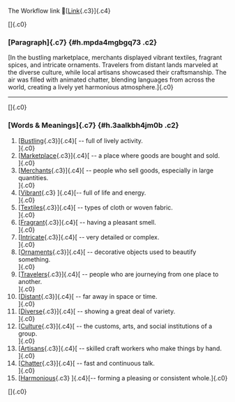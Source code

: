 The Workflow link
👏[[Link](https://www.google.com/url?q=http://www.google.com&sa=D&source=editors&ust=1759297412416985&usg=AOvVaw0E_OuXw0viCnY7M0s7dhYg){.c3}]{.c4}

[]{.c0}

### [Paragraph]{.c7} {#h.mpda4mgbgq73 .c2}

[In the bustling marketplace, merchants displayed vibrant textiles,
fragrant spices, and intricate ornaments. Travelers from distant lands
marveled at the diverse culture, while local artisans showcased their
craftsmanship. The air was filled with animated chatter, blending
languages from across the world, creating a lively yet harmonious
atmosphere.]{.c0}

------------------------------------------------------------------------

[]{.c0}

### [Words & Meanings]{.c7} {#h.3aalkbh4jm0b .c2}

1.  [[Bustling](https://www.google.com/url?q=http://www.google.com&sa=D&source=editors&ust=1759297412418085&usg=AOvVaw3VUSdRdd4yi4t6dIAf2Y0Y){.c3}]{.c4}[ --
    full of lively activity.\
    ]{.c0}
2.  [[Marketplace](https://www.google.com/url?q=http://www.google.com&sa=D&source=editors&ust=1759297412418276&usg=AOvVaw2c3l7vcAvJ3xCYWOI7bbdA){.c3}]{.c4}[ --
    a place where goods are bought and sold.\
    ]{.c0}
3.  [[Merchants](https://www.google.com/url?q=http://www.google.com&sa=D&source=editors&ust=1759297412418474&usg=AOvVaw2Th5vH_yGcH4J2Dw_y30CM){.c3}]{.c4}[ --
    people who sell goods, especially in large quantities.\
    ]{.c0}
4.  [[Vibrant](https://www.google.com/url?q=http://www.google.com&sa=D&source=editors&ust=1759297412418715&usg=AOvVaw2csHM_Jedm38gLvHhpJEsc){.c3}
    ]{.c4}[-- full of life and energy.\
    ]{.c0}
5.  [[Textiles](https://www.google.com/url?q=http://www.google.com&sa=D&source=editors&ust=1759297412418879&usg=AOvVaw2lIi1MglCYN2boKfnbqU5T){.c3}]{.c4}[ --
    types of cloth or woven fabric.\
    ]{.c0}
6.  [[Fragrant](https://www.google.com/url?q=http://www.google.com&sa=D&source=editors&ust=1759297412419047&usg=AOvVaw0Xr89CZA0eSgVqPjsBSLs3){.c3}]{.c4}[ --
    having a pleasant smell.\
    ]{.c0}
7.  [[Intricate](https://www.google.com/url?q=http://www.google.com&sa=D&source=editors&ust=1759297412419205&usg=AOvVaw2aHQvt71-mM0QxNi-gzJQ6){.c3}]{.c4}[ --
    very detailed or complex.\
    ]{.c0}
8.  [[Ornaments](https://www.google.com/url?q=http://www.google.com&sa=D&source=editors&ust=1759297412419364&usg=AOvVaw29_4tef9bM9F_IUoTIgBlw){.c3}]{.c4}[ --
    decorative objects used to beautify something.\
    ]{.c0}
9.  [[Travelers](https://www.google.com/url?q=http://www.google.com&sa=D&source=editors&ust=1759297412419584&usg=AOvVaw0n6rrC2VHIjkwwj1yyitRe){.c3}]{.c4}[ --
    people who are journeying from one place to another.\
    ]{.c0}
10. [[Distant](https://www.google.com/url?q=http://www.google.com&sa=D&source=editors&ust=1759297412419825&usg=AOvVaw2im2vc95ZdhC4QqBcxmrzj){.c3}]{.c4}[ --
    far away in space or time.\
    ]{.c0}
11. [[Diverse](https://www.google.com/url?q=http://www.google.com&sa=D&source=editors&ust=1759297412420038&usg=AOvVaw27jlEvGUgP1dBzvyfCafF5){.c3}]{.c4}[ --
    showing a great deal of variety.\
    ]{.c0}
12. [[Culture](https://www.google.com/url?q=http://www.google.com&sa=D&source=editors&ust=1759297412420237&usg=AOvVaw3OwToDYi5oRU-Y9WSHZNk_){.c3}]{.c4}[ --
    the customs, arts, and social institutions of a group.\
    ]{.c0}
13. [[Artisans](https://www.google.com/url?q=http://www.google.com&sa=D&source=editors&ust=1759297412420472&usg=AOvVaw2a0kdCAV_W3uVeQcE26Sr1){.c3}]{.c4}[ --
    skilled craft workers who make things by hand.\
    ]{.c0}
14. [[Chatter](https://www.google.com/url?q=http://www.google.com&sa=D&source=editors&ust=1759297412420688&usg=AOvVaw1cQRTJSWBRHg_OblIvDCyZ){.c3}]{.c4}[ --
    fast and continuous talk.\
    ]{.c0}
15. [[Harmonious](https://www.google.com/url?q=http://www.google.com&sa=D&source=editors&ust=1759297412420854&usg=AOvVaw1oQ7gdZNA44xqcDUS75pBh){.c3}
    ]{.c4}[-- forming a pleasing or consistent whole.]{.c0}

[]{.c0}
